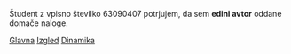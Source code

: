 Študent z vpisno številko 63090407 potrjujem, da sem __edini avtor__ oddane domače naloge.

[Glavna](https://rawgit.com/jernejkorosec/stroboskop/master/stroboskop.html)
[Izgled](https://rawgit.com/jernejkorosec/stroboskop/izgled/stroboskop.html)
[Dinamika](https://rawgit.com/jernejkorosec/stroboskop/dinamika/stroboskop.html)